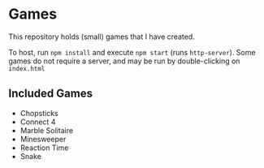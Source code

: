 # Games

This repository holds (small) games that I have created.

To host, run `npm install` and execute `npm start` (runs `http-server`). Some games do not require a server, and may be run by double-clicking on `index.html`

## Included Games
- Chopsticks
- Connect 4
- Marble Solitaire
- Minesweeper
- Reaction Time
- Snake